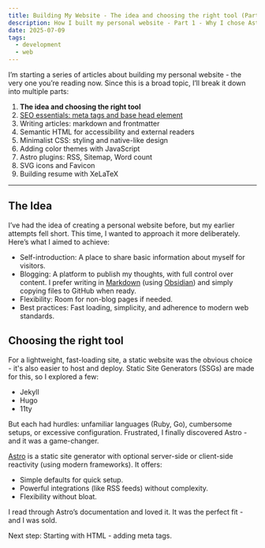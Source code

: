 ```yaml
---
title: Building My Website - The idea and choosing the right tool (Part 1)
description: How I built my personal website - Part 1 - Why I chose Astro as my static site generator after evaluating Jekyll, Hugo, and 11ty.
date: 2025-07-09
tags:
  - development
  - web
---
```


I’m starting a series of articles about building
my personal website - the very one you’re reading now.
Since this is a broad topic, I’ll break it down into multiple parts:

1. __The idea and choosing the right tool__
2. [SEO essentials: meta tags and base head element](/posts/this-website/02-seo-meta-tags)
3. Writing articles: markdown and frontmatter
4. Semantic HTML for accessibility and external readers
5. Minimalist CSS: styling and native-like design
6. Adding color themes with JavaScript
7. Astro plugins: RSS, Sitemap, Word count
8. SVG icons and Favicon
9. Building resume with XeLaTeX

---

## The Idea

I’ve had the idea of creating a personal website before,
but my earlier attempts fell short.
This time, I wanted to approach it more deliberately.
Here’s what I aimed to achieve:

- Self-introduction: A place to share basic information about myself for visitors.
- Blogging: A platform to publish my thoughts, with full control over content.
  I prefer writing in [Markdown](/posts/markdown-and-its-feautres)
  (using [Obsidian](/posts/how-to-start-with-obsidian))
  and simply copying files to GitHub when ready.
- Flexibility: Room for non-blog pages if needed.
- Best practices: Fast loading, simplicity, and adherence to modern web standards.

## Choosing the right tool

For a lightweight, fast-loading site, a static website
was the obvious choice - it's also easier to host and deploy.
Static Site Generators (SSGs) are made for this, so I explored a few:

- Jekyll
- Hugo
- 11ty

But each had hurdles: unfamiliar languages (Ruby, Go),
cumbersome setups, or excessive configuration.
Frustrated, I finally discovered Astro - and it was a game-changer.

[Astro](/posts/why-astro-stands-out-as-a-modern-ssg)
is a static site generator with optional
server-side or client-side reactivity (using modern frameworks).
It offers:

- Simple defaults for quick setup.
- Powerful integrations (like RSS feeds) without complexity.
- Flexibility without bloat.

I read through Astro’s documentation and loved it.
It was the perfect fit - and I was sold.

Next step: Starting with HTML - adding meta tags.
